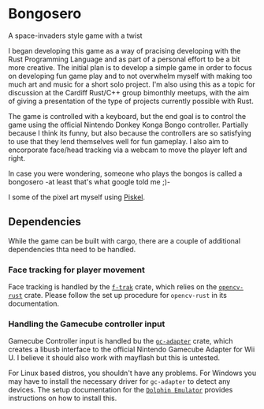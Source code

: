# Bongosero

A space-invaders style game with a twist

I began developing this game as a way of pracising developing with the Rust Programming Language and as part of a personal effort to be a bit more creative. The initial plan is to develop a simple game in order to focus on developing fun game play and to not overwhelm myself with making too much art and music for a short solo project.
I'm also using this as a topic for discussion at the Cardiff Rust/C++ group bimonthly meetups, with the aim of giving a presentation of the type of projects currently possible with Rust.

The game is controlled with a keyboard, but the end goal is to control the game using the official Nintendo Donkey Konga Bongo controller. Partially because I think its funny, but also because the controllers are so satisfying to use that they lend themselves well for fun gameplay. I also aim to encorporate face/head tracking via a webcam to move the player left and right.

In case you were wondering, someone who plays the bongos is called a bongosero -at least that's what google told me ;)-

I some of the pixel art myself using <a href="https://www.piskelapp.com/">Piskel</a>.

## Dependencies
While the game can be built with cargo, there are a couple of additional dependencies thta need to be handled.

### Face tracking for player movement
Face tracking is handled by the [`f-trak`](https://github.com/Payne325/f-trak) crate, which relies on the [`opencv-rust`](https://github.com/twistedfall/opencv-rust) crate. Please follow the set up procedure for `opencv-rust` in its documentation.

### Handling the Gamecube controller input
Gamecube Controller input is handled bu the [`gc-adapter`](https://github.com/jam1garner/gc-adapter) crate, which creates a libusb interface to the official Nintendo Gamecube Adapter for Wii U. I believe it should also work with mayflash but this is untested.

For Linux based distros, you shouldn't have any problems.
For Windows you may have to install the necessary driver for `gc-adapter` to detect any devices. The setup documentation for the [`Dolphin Emulator`](https://dolphin-emu.org/docs/guides/how-use-official-gc-controller-adapter-wii-u/#Windows) provides instructions on how to install this.  